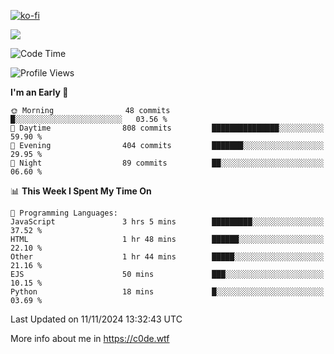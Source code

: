 [![ko-fi](https://ko-fi.com/img/githubbutton_sm.svg)](https://ko-fi.com/Z8Z4Y2LKX)

<a href="https://wakatime.com"><img src="https://wakatime.com/share/@c0dezin/b7f18a7c-ab3a-40b8-8bc7-b1b7bf71f1d6.svg" /></a>

<!--START_SECTION:waka-->
![Code Time](http://img.shields.io/badge/Code%20Time-143%20hrs%2058%20mins-blue)

![Profile Views](http://img.shields.io/badge/Profile%20Views-0-blue)

**I'm an Early 🐤** 

```text
🌞 Morning                48 commits          █░░░░░░░░░░░░░░░░░░░░░░░░   03.56 % 
🌆 Daytime                808 commits         ███████████████░░░░░░░░░░   59.90 % 
🌃 Evening                404 commits         ███████░░░░░░░░░░░░░░░░░░   29.95 % 
🌙 Night                  89 commits          ██░░░░░░░░░░░░░░░░░░░░░░░   06.60 % 
```


📊 **This Week I Spent My Time On** 

```text
💬 Programming Languages: 
JavaScript               3 hrs 5 mins        █████████░░░░░░░░░░░░░░░░   37.52 % 
HTML                     1 hr 48 mins        ██████░░░░░░░░░░░░░░░░░░░   22.10 % 
Other                    1 hr 44 mins        █████░░░░░░░░░░░░░░░░░░░░   21.16 % 
EJS                      50 mins             ███░░░░░░░░░░░░░░░░░░░░░░   10.15 % 
Python                   18 mins             █░░░░░░░░░░░░░░░░░░░░░░░░   03.69 % 
```


 Last Updated on 11/11/2024 13:32:43 UTC
<!--END_SECTION:waka-->

More info about me in https://c0de.wtf
